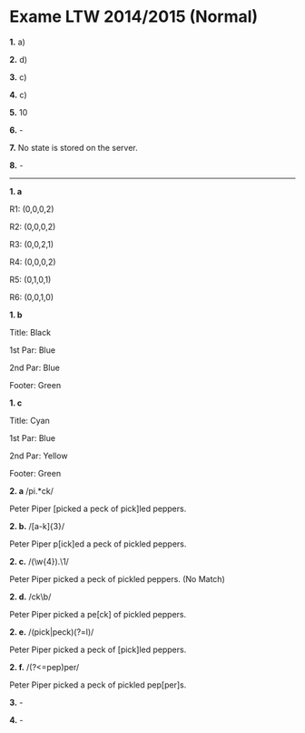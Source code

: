 # Exame LTW 2014/2015 (Normal)

**1.** a)

**2.** d)

**3.** c)

**4.** c)

**5.** 10

**6.** - 

**7.** No state is stored on the server.

**8.** - 

---

**1. a**

R1: (0,0,0,2)

R2: (0,0,0,2)

R3: (0,0,2,1)

R4: (0,0,0,2)

R5: (0,1,0,1)

R6: (0,0,1,0)

**1. b**

Title: Black

1st Par: Blue

2nd Par: Blue

Footer: Green

**1. c**

Title: Cyan

1st Par: Blue

2nd Par: Yellow

Footer: Green

**2. a** /pi.*ck/

Peter Piper [picked a peck of pick]led peppers.

**2. b.** /[a-k]{3}/

Peter Piper p[ick]ed a peck of pickled peppers.
 
**2. c.** /(\w{4}).\1/

Peter Piper picked a peck of pickled peppers. (No Match)

**2. d.** /ck\b/

Peter Piper picked a pe[ck] of pickled peppers.

**2. e.** /(pick|peck)(?=l)/

Peter Piper picked a peck of [pick]led peppers.

**2. f.** /(?<=pep)per/

Peter Piper picked a peck of pickled pep[per]s.

**3.** -

**4.** - 





